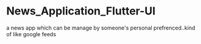 # News_Application_Flutter-UI
 a news app which can be manage by someone's personal prefrenced..kind of like google feeds
